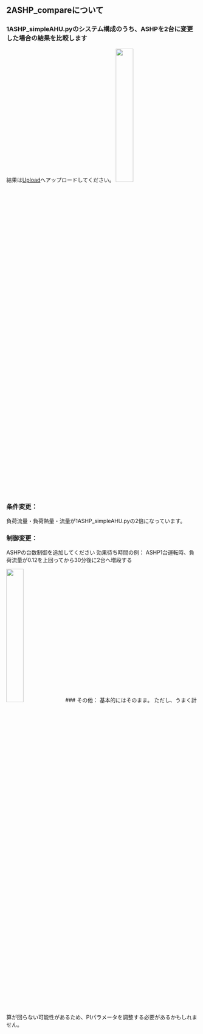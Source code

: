 ## 2ASHP_compareについて

### 1ASHP_simpleAHU.pyのシステム構成のうち、ASHPを2台に変更した場合の結果を比較します
結果は[Upload](https://github.com/ShoheiMiyata/phyvac/tree/main/2ASHP_compare/Upload)へアップロードしてください。
<img src="https://user-images.githubusercontent.com/27459538/112437496-5cfcb280-8d8a-11eb-8b7a-826fe1b40f2b.png" width=30%>
### 条件変更：
負荷流量・負荷熱量・流量が1ASHP_simpleAHU.pyの2倍になっています。

### 制御変更：
ASHPの台数制御を追加してください
効果待ち時間の例：
ASHP1台運転時、負荷流量が0.12を上回ってから30分後に2台へ増段する  

<img src="https://user-images.githubusercontent.com/27459538/112437753-9df4c700-8d8a-11eb-8a7b-b3432c4689c5.png" width=30%>
### その他：
基本的にはそのまま。  
ただし、うまく計算が回らない可能性があるため、PIパラメータを調整する必要があるかもしれません。
